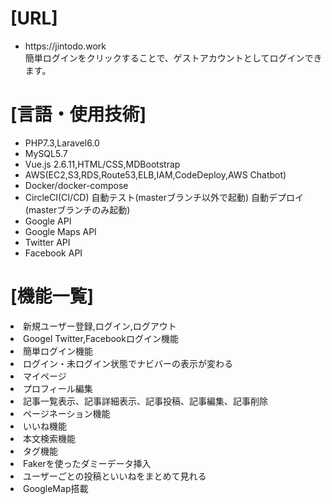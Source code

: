 <h1>[URL]</h1>
<ul>
    <li>https://jintodo.work</li>
    簡単ログインをクリックすることで、ゲストアカウントとしてログインできます。
</ul>
<h1>[言語・使用技術]</h1>
<ul>
<li>PHP7.3,Laravel6.0</li>
<li>MySQL5.7</li>
<li>Vue.js 2.6.11,HTML/CSS,MDBootstrap</li>
<li>AWS(EC2,S3,RDS,Route53,ELB,IAM,CodeDeploy,AWS Chatbot)</li>
<li>Docker/docker-compose</li>
<li>CircleCI(CI/CD)
自動テスト(masterブランチ以外で起動)
自動デプロイ(masterブランチのみ起動)</li>
<li>Google API</li>
<li>Google Maps API</li>
<li>Twitter API</li>
<li>Facebook API</li>
</ul>

<h1>[機能一覧]</h1>
<li>新規ユーザー登録,ログイン,ログアウト</li>
<li>Googel Twitter,Facebookログイン機能</li>
<li>簡単ログイン機能</li>
<li>ログイン・未ログイン状態でナビバーの表示が変わる</li>
<li>マイページ</li>
<li>プロフィール編集</li>
<li>記事一覧表示、記事詳細表示、記事投稿、記事編集、記事削除</li>
<li>ページネーション機能</li>
<li>いいね機能</li>
<li>本文検索機能</li>
<li>タグ機能</li>
<li>Fakerを使ったダミーデータ挿入</li>
<li>ユーザーごとの投稿といいねをまとめて見れる</li>
<li>GoogleMap搭載</li>
